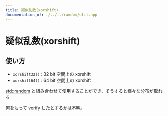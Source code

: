 ```yaml
---
title: 疑似乱数(xorshift)
documentation_of: ./../../ramdom/util.hpp
---
```


# 疑似乱数(xorshift)

## 使い方

- ``xorshift32()`` :  32 bit 空間上の xorshift
- ``xorshift64()`` :  64 bit 空間上の xorshift

[std::random](https://cpprefjp.github.io/reference/random.html) と組み合わせて使用することができ、そうすると様々な分布が取れる

何をもって verify したとするかは不明。
